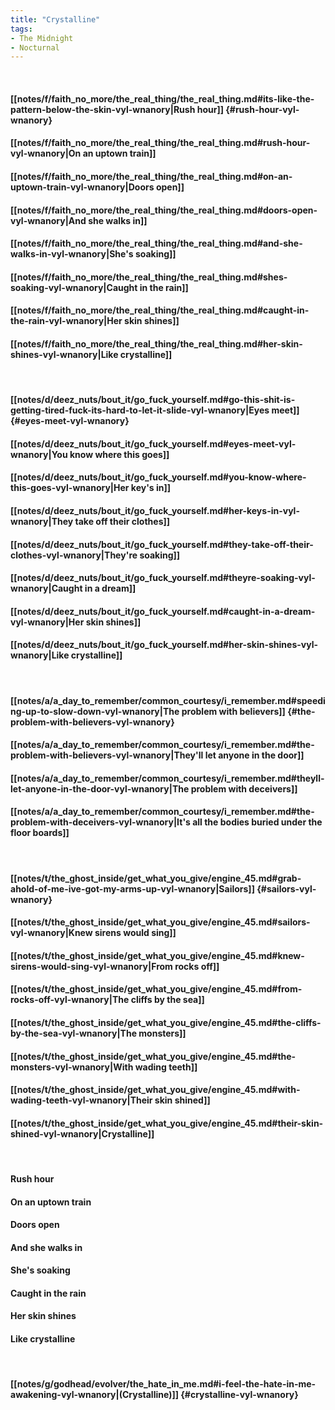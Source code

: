 ```yaml
---
title: "Crystalline"
tags:
- The Midnight
- Nocturnal
---
```

&nbsp;
#### [[notes/f/faith_no_more/the_real_thing/the_real_thing.md#its-like-the-pattern-below-the-skin-vyl-wnanory|Rush hour]] {#rush-hour-vyl-wnanory}
#### [[notes/f/faith_no_more/the_real_thing/the_real_thing.md#rush-hour-vyl-wnanory|On an uptown train]]
#### [[notes/f/faith_no_more/the_real_thing/the_real_thing.md#on-an-uptown-train-vyl-wnanory|Doors open]]
#### [[notes/f/faith_no_more/the_real_thing/the_real_thing.md#doors-open-vyl-wnanory|And she walks in]]
#### [[notes/f/faith_no_more/the_real_thing/the_real_thing.md#and-she-walks-in-vyl-wnanory|She's soaking]]
#### [[notes/f/faith_no_more/the_real_thing/the_real_thing.md#shes-soaking-vyl-wnanory|Caught in the rain]]
#### [[notes/f/faith_no_more/the_real_thing/the_real_thing.md#caught-in-the-rain-vyl-wnanory|Her skin shines]]
#### [[notes/f/faith_no_more/the_real_thing/the_real_thing.md#her-skin-shines-vyl-wnanory|Like crystalline]]
&nbsp;
#### [[notes/d/deez_nuts/bout_it/go_fuck_yourself.md#go-this-shit-is-getting-tired-fuck-its-hard-to-let-it-slide-vyl-wnanory|Eyes meet]] {#eyes-meet-vyl-wnanory}
#### [[notes/d/deez_nuts/bout_it/go_fuck_yourself.md#eyes-meet-vyl-wnanory|You know where this goes]]
#### [[notes/d/deez_nuts/bout_it/go_fuck_yourself.md#you-know-where-this-goes-vyl-wnanory|Her key's in]]
#### [[notes/d/deez_nuts/bout_it/go_fuck_yourself.md#her-keys-in-vyl-wnanory|They take off their clothes]]
#### [[notes/d/deez_nuts/bout_it/go_fuck_yourself.md#they-take-off-their-clothes-vyl-wnanory|They're soaking]]
#### [[notes/d/deez_nuts/bout_it/go_fuck_yourself.md#theyre-soaking-vyl-wnanory|Caught in a dream]]
#### [[notes/d/deez_nuts/bout_it/go_fuck_yourself.md#caught-in-a-dream-vyl-wnanory|Her skin shines]]
#### [[notes/d/deez_nuts/bout_it/go_fuck_yourself.md#her-skin-shines-vyl-wnanory|Like crystalline]]
&nbsp;
#### [[notes/a/a_day_to_remember/common_courtesy/i_remember.md#speeding-up-to-slow-down-vyl-wnanory|The problem with believers]] {#the-problem-with-believers-vyl-wnanory}
#### [[notes/a/a_day_to_remember/common_courtesy/i_remember.md#the-problem-with-believers-vyl-wnanory|They'll let anyone in the door]]
#### [[notes/a/a_day_to_remember/common_courtesy/i_remember.md#theyll-let-anyone-in-the-door-vyl-wnanory|The problem with deceivers]]
#### [[notes/a/a_day_to_remember/common_courtesy/i_remember.md#the-problem-with-deceivers-vyl-wnanory|It's all the bodies buried under the floor boards]]
&nbsp;
#### [[notes/t/the_ghost_inside/get_what_you_give/engine_45.md#grab-ahold-of-me-ive-got-my-arms-up-vyl-wnanory|Sailors]] {#sailors-vyl-wnanory}
#### [[notes/t/the_ghost_inside/get_what_you_give/engine_45.md#sailors-vyl-wnanory|Knew sirens would sing]]
#### [[notes/t/the_ghost_inside/get_what_you_give/engine_45.md#knew-sirens-would-sing-vyl-wnanory|From rocks off]]
#### [[notes/t/the_ghost_inside/get_what_you_give/engine_45.md#from-rocks-off-vyl-wnanory|The cliffs by the sea]]
#### [[notes/t/the_ghost_inside/get_what_you_give/engine_45.md#the-cliffs-by-the-sea-vyl-wnanory|The monsters]]
#### [[notes/t/the_ghost_inside/get_what_you_give/engine_45.md#the-monsters-vyl-wnanory|With wading teeth]]
#### [[notes/t/the_ghost_inside/get_what_you_give/engine_45.md#with-wading-teeth-vyl-wnanory|Their skin shined]]
#### [[notes/t/the_ghost_inside/get_what_you_give/engine_45.md#their-skin-shined-vyl-wnanory|Crystalline]]
&nbsp;
#### Rush hour
#### On an uptown train
#### Doors open
#### And she walks in
#### She's soaking
#### Caught in the rain
#### Her skin shines
#### Like crystalline
&nbsp;
#### [[notes/g/godhead/evolver/the_hate_in_me.md#i-feel-the-hate-in-me-awakening-vyl-wnanory|(Crystalline)]] {#crystalline-vyl-wnanory}
